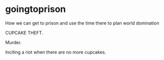 goingtoprison
=============

How we can get to prison and use the time there to plan world domination

CUPCAKE THEFT.

Murder.

Inciting a riot when there are no more cupcakes.
